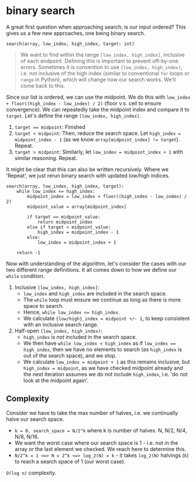 # binary search

A great first question when approaching search; is our input ordered? This gives us a few new approaches, one being binary search.

`search(array, low_index, high_index, target: int)`

> We want to find within the range `[low_index, high_index]`, inclusive of each endpoint. Defining this is important to prevent off-by-one errors. Sometimes it is convention to use `[low_index, high_index)`, i.e. not inclusive of the high index (similar to conventional `for` loops or `range` in Python), which will change how our search works. We'll come back to this.

Since our list is ordered, we can use the midpoint. We do this with `low_index + floor((high_index - low_index) / 2)` (floor v.s. ceil to ensure convergence). We can repeatedly take the midpoint index and compare it to `target`. Let's define the range `[low_index, high_index]`.

1. `target == midpoint`: Finished
2. `target < midpoint`: Then, reduce the search space. Let `high_index = midpoint_index - 1` (as we know `array[midpoint_index] != target`). Repeat.
3. `target > midpoint`: Similarly, let `low_index = midpoint_index + 1` with similar reasoning. Repeat.

It might be clear that this can also be written recursively. Where we 'Repeat', we just rerun binary search with updated low/high indices.

```
search(array, low_index, high_index, target):
    while low_index <= high_index:
        midpoint_index = low_index + floor((high_index - low_index) / 2)
        midpoint_value = array[midpoint_index]

        if target == midpoint_value:
            return midpoint_index
        else if target < midpoint_value:
            high_index = midpoint_index - 1
        else:
            low_index = midpoint_index + 1

    return -1
```

Now with understanding of the algorithm, let's consider the cases with our two different range definitions. It all comes down to how we define our `while` condition.

1. Inclusive `[low_index, high_index]`: 
    * `low_index` and `high_index` are included in the search space.
    * The `while` loop must ensure we continue as long as there is more space to search.
    * Hence, `while low_index <= high_index`.
    * We calculate `{low/high}_index = midpoint +/- 1`, to keep consistent with an inclusive search range.
2. Half-open `[low_index, high_index)`:
    * `high_index` is *not* included in the search space.
    * We then have `while low_index < high_index` as if `low_index == high_index`, then we have no elements to search (as `high_index` is out of the search space), and we stop.
    * We calculate `low_index = midpoint + 1` as this remains inclusive, but `high_index = midpoint`, as we have checked midpoint already and the next iteration assumes we do not include `high_index`, i.e. 'do not look at the midpoint again'. 


## Complexity

Consider we have to take the max number of halves, i.e. we continually halve our search space. 

* `k = 0, search_space = N/2^k` where k is number of halves. N, N/2, N/4, N/8, N/16.
* We want the worst case where our search space is 1 - i.e. not in the array or the last element we checked. We reach here to determine this.
* `N/2^k = 1 <=> N = 2^k <=> log_2(N) = k` - it takes `log_2(N)` halvings (`k`) to reach a search space of 1 (our worst case).

`O(log n)` complexity.